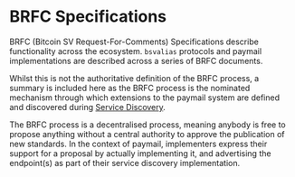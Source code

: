 # BRFC Specifications

BRFC (Bitcoin SV Request-For-Comments) Specifications describe functionality across the ecosystem. `bsvalias` protocols and paymail implementations are described across a series of BRFC documents.

Whilst this is not the authoritative definition of the BRFC process, a summary is included here as the BRFC process is the nominated mechanism through which extensions to the paymail system are defined and discovered during [Service Discovery](../service-discovery/).

The BRFC process is a decentralised process, meaning anybody is free to propose anything without a central authority to approve the publication of new standards. In the context of paymail, implementers express their support for a proposal by actually implementing it, and advertising the endpoint(s) as part of their service discovery implementation.
